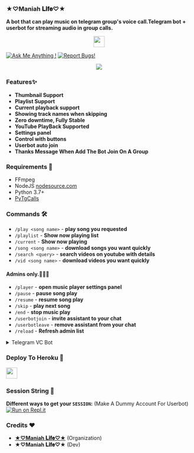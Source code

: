 ### ★♡Maniah 𝐋𝐢𝐟𝐞♡★

**A bot that can play music on telegram group's voice call.Telegram bot + userbot for streaming audio in group calls.**

<p align="center">
  <a href="https://github.com/rakeshyt/DevilHackerMusic">
     <img height="30px" src="https://img.shields.io/badge/TG%20Music%20Bot-black?style=for-the-badge&logo=github">
  </a>
</p>

[![Ask Me Anything !](https://img.shields.io/badge/🤔%20Ask%20me-anything-1abc9c.svg)](https://telegram.dog/DevilHackerRakesh)
[![Report Bugs!](https://badgen.net/badge/🐞%20Report%20/Bugs/red)](https://telegram.dog/TheModdingGod)

<p align="center">
<a href="https://github.com/rakeshyt/DevilHackerMusic/commits/"> <img src="https://img.shields.io/github/last-commit/TG-MUSICS/TELEGRAM_VC_BOT?color=white&logo=github&logoColor=dark&style=for-the-badge" /></a>
</p>

### Features✨

- **Thumbnail Support**
- **Playlist Support**
- **Current playback support**
- **Showing track names when skipping**
- **Zero downtime, Fully Stable**
- **YouTube PlayBack Supported**
- **Settings panel**
- **Control with buttons**
- **Userbot auto join**
- **Thanks Message When Add The Bot Join On A Group**

<h3>Requirements 📝</h3>

- FFmpeg
- NodeJS [nodesource.com](https://nodesource.com/)
- Python 3.7+
- [PyTgCalls](https://github.com/pytgcalls/pytgcalls)

### Commands 🛠
- `/play <song name>` - **play song you requested**
- `/playlist` - **Show now playing list**
- `/current` - **Show now playing**
- `/song <song name>` - **download songs you want quickly**
- `/search <query>` - **search videos on youtube with details**
- `/vid <song name>` - **download videos you want quickly**

#### Admins only.👮🏻‍♂️
- `/player` - **open music player settings panel**
- `/pause` - **pause song play**
- `/resume` - **resume song play**
- `/skip` - **play next song**
- `/end` - **stop music play**
- `/userbotjoin` - **invite assistant to your chat**
- `/userbotleave` - **remove assistant from your chat**
- `/reload` - **Refresh admin list**

<details>
  <summary>Telegram VC Bot</summary>

```
Please fork this repository don't import code
Made with Python3
(C) @★♡𝐓𝐫𝐢𝐬𝐡𝐚 𝐌𝐲 𝐋𝐢𝐟𝐞♡★
Copyright permission under GNU General Public License v3.0
License -> https://github.com/rakeshyt/DevilHackerMusic/blob/main/LICENSE
```
</details>

### Deploy To Heroku 📡</h4>

<p align="left">
  <a href="https://heroku.com/deploy?template=https://github.com/rakeshyt/DevilHackerMusic">
     <img height="30px" src="https://img.shields.io/badge/Deploy%20To%20Heroku-blueviolet?style=for-the-badge&logo=heroku">
  </a>

### Session String 📼
**Different ways to get your `SESSION`:** (Make A Dummy Account For Userbot)
[![Run on Repl.it](https://repl.it/badge/github/SpEcHiDe/GenerateStringSession)](https://repl.it/@SpEcHiDe/GenerateStringSession)


### Credits ❤

- **[★♡Maniah 𝐋𝐢𝐟𝐞♡★](https://github.com/DevilHackerRakesh)** (Organization)
- **★♡Maniah 𝐋𝐢𝐟𝐞♡★** (Dev)
